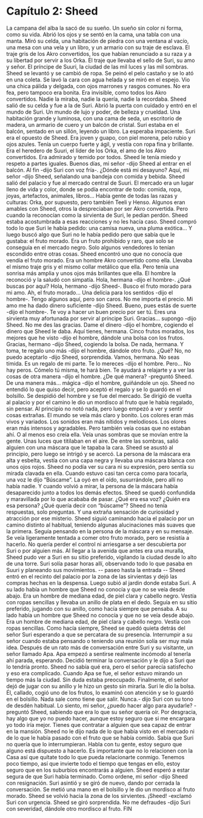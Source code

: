# Capítulo 2: Sheed
La campana del alba la sacó de su sueño. Un sueño sin color ni forma, como su vida. Abrió los ojos y se sentó en la cama, una tabla con una manta. Miró su celda, una habitación de piedra con una ventana al vacío, una mesa con una vela y un libro, y un armario con su traje de esclava. El traje gris de los Akro convertidos, los que habían renunciado a su raza y a su libertad por servir a los Orka. El traje que llevaba el sello de Suri, su amo y señor. El príncipe de Suuri, la ciudad de las mil luces y las mil sombras.
Sheed se levantó y se cambió de ropa. Se peinó el pelo castaño y se lo ató en una coleta. Se lavó la cara con agua helada y se miró en el espejo. Vio una chica pálida y delgada, con ojos marrones y rasgos comunes. No era fea, pero tampoco era bonita. Era invisible, como todos los Akro convertidos. Nadie la miraba, nadie la quería, nadie la recordaba.
Sheed salió de su celda y fue a la de Suri. Abrió la puerta con cuidado y entró en el mundo de Suri. Un mundo de lujo y poder, de belleza y crueldad. Una habitación grande y luminosa, con una cama de seda, un escritorio de madera, un armario de cuero y un balcón de cristal. Suri estaba en el balcón, sentado en un sillón, leyendo un libro. La esperaba impaciente.
Suri era el opuesto de Sheed. Era joven y guapo, con piel morena, pelo rubio y ojos azules. Tenía un cuerpo fuerte y ágil, y vestía con ropa fina y brillante. Era el heredero de Suuri, el líder de los Orka, el amo de los Akro convertidos. Era admirado y temido por todos. Sheed le tenía miedo y respeto a partes iguales.
Buenos días, mi señor -dijo Sheed al entrar en el balcón.
Al fin -dijo Suri con voz fría-. ¿Dónde está mi desayuno?
Aquí, mi señor -dijo Sheed, señalando una bandeja con comida y bebida.
Sheed salió del palacio y fue al mercado central de Suuri. El mercado era un lugar lleno de vida y color, donde se podía encontrar de todo: comida, ropa, joyas, artefactos, animales, libros… Había gente de todas las razas y culturas: Orka, por supuesto, pero también Teeli y Henso. Algunos eran amables con Sheed, otros la despreciaban por ser Akro convertida. Pero cuando la reconocían como la sirvienta de Suri, le pedían perdón. Sheed estaba acostumbrada a esas reacciones y no les hacía caso.
Sheed compró todo lo que Suri le había pedido: una camisa nueva, una pluma exótica… Y luego buscó algo que Suri no le había pedido pero que sabía que le gustaba: el fruto morado. Era un fruto prohibido y raro, que solo se conseguía en el mercado negro. Solo algunos vendedores lo tenían escondido entre otras cosas.
Sheed encontró uno que no conocía que vendía el fruto morado. Era un hombre Akro convertido como ella. Llevaba el mismo traje gris y el mismo collar metálico que ella. Pero tenía una sonrisa más amplia y unos ojos más brillantes que ella. El hombre la reconoció y la saludó con simpatía.
Hola, hermana -dijo el hombre-. ¿Qué buscas por aquí?
Hola, hermano -dijo Sheed-. Busco el fruto morado para mi amo.
Ah, el fruto morado… Una delicia para los sentidos -dijo el hombre-. Tengo algunos aquí, pero son caros.
No me importa el precio. Mi amo me ha dado dinero suficiente -dijo Sheed.
Bueno, pues estás de suerte -dijo el hombre-. Te voy a hacer un buen precio por ser tú. Eres una sirvienta muy afortunada por servir al príncipe Suri.
Gracias… supongo -dijo Sheed.
No me des las gracias. Dame el dinero -dijo el hombre, cogiendo el dinero que Sheed le daba.
Aquí tienes, hermana. Cinco frutos morados, los mejores que he visto -dijo el hombre, dándole una bolsa con los frutos.
Gracias, hermano -dijo Sheed, cogiendo la bolsa.
De nada, hermana. Y toma, te regalo uno más -dijo el hombre, dándole otro fruto.
¿Qué? No, no puedo aceptarlo -dijo Sheed, sorprendida.
Vamos, hermana. No seas tímida. Es un regalo de mi parte. Te lo mereces -dijo el hombre.
Pero…
No hay peros. Cómelo tú misma, te hará bien. Te ayudará a relajarte y a ver las cosas de otra manera -dijo el hombre.
¿De qué manera? -preguntó Sheed.
De una manera más… mágica -dijo el hombre, guiñándole un ojo.
Sheed no entendió lo que quiso decir, pero aceptó el regalo y se lo guardó en el bolsillo. Se despidió del hombre y se fue del mercado. Se dirigió de vuelta al palacio y por el camino le dio un mordisco al fruto que le había regalado, sin pensar.
Al principio no notó nada, pero luego empezó a ver y sentir cosas extrañas. El mundo se veía más claro y bonito. Los colores eran más vivos y variados. Los sonidos eran más nítidos y melodiosos. Los olores eran más intensos y agradables. Pero también veía cosas que no estaban ahí. O al menos eso creía ella. Veía unas sombras que se movían entre la gente. Unas luces que titilaban en el aire. De entre las sombras, salió alguien con una máscara que le tapaba la cara.
Sheed se asustó al principio, pero luego se intrigó y se acercó. La persona de la máscara era alta y esbelta, vestía con una capa negra y llevaba una máscara blanca con unos ojos rojos. Sheed no podía ver su cara ni su expresión, pero sentía su mirada clavada en ella. Cuando estuvo casi tan cerca como para tocarla, una voz le dijo “Búscame”. La oyó en el oído, susurrándole, pero allí no había nadie. Y cuando volvió a mirar, la persona de la máscara había desaparecido junto a todos los demás efectos.
Sheed se quedó confundida y maravillada por lo que acababa de pasar. ¿Qué era esa voz? ¿Quién era esa persona? ¿Qué quería decir con “búscame”? Sheed no tenía respuestas, solo preguntas. Y una extraña sensación de curiosidad y atracción por ese misterio.
Sheed siguió caminando hacia el palacio por un camino distinto al habitual, teniendo algunas alucinaciones más suaves que la primera. Seguía pensando en la persona de la máscara y en su mensaje. Se veía ligeramente tentada a comer otro fruto morado, pero se resistía a hacerlo. No quería perder el control ni arriesgarse a ser descubierta por Suri o por alguien más.
Al llegar a la avenida que antes era una muralla, Sheed pudo ver a Suri en su sitio preferido, vigilando la ciudad desde lo alto de una torre. Suri solía pasar horas allí, observando todo lo que pasaba en Suuri y planeando sus movimientos.
-- paseo hasta la entrada --
Sheed entró en el recinto del palacio por la zona de las sirvientas y dejó las compras hechas en la despensa. Luego subió al jardin donde estaba Suri. A su lado había un hombre que Sheed no conocía y que no se veía desde abajo. Era un hombre de mediana edad, de piel clara y cabello negro. Vestía con ropas sencillas y llevaba un anillo de plata en el dedo. Seguía en su sitio preferido, jugando con su anillo, como hacía siempre que pensaba. A su lado había un hombre que Sheed no conocía y que no se veía desde abajo. Era un hombre de mediana edad, de piel clara y cabello negro. Vestía con ropas sencillas. Como hacía siempre, Sheed se quedó quieta detrás del señor Suri esperando a que se percatara de su presencia. Interrumpir a su señor cuando estaba pensando o teniendo una reunión solía ser muy mala idea. Después de un rato más de conversación entre Suri y su visitante, un señor llamado Apa. Apa empezó a sentirse realmente incómodo al tenerla ahí parada, esperando. Decidió terminar la conversación y le dijo a Suri que lo tendría pronto. Sheed no sabía qué era, pero el señor parecía satisfecho y eso era complicado. Cuando Apa se fue, el señor estuvo mirando un tiempo más la ciudad. Sin duda estaba preocupado. Finalmente, el señor dejó de jugar con su anillo y le hizo un gesto sin mirarla. Suri le dio la bolsa. Él, callado, cogió uno de los frutos, lo examinó con atención y se lo guardó en el bolsillo.
Nada sale como tiene que salir. Nunca.- dijo Suri con su tono de desdén habitual.
Lo siento, mi señor, ¿puedo hacer algo para ayudarle? - preguntó Sheed, sabiendo que era lo que su señor quería oír.
Por desgracia, hay algo que yo no puedo hacer, aunque estoy seguro que si me encargara yo todo iría mejor. Tienes que contratar a alguien que sea capaz de entrar en la mansión.
Sheed no le dijo nada de lo que había visto en el mercado ni de lo que le había pasado con el fruto que se había comido. Sabía que Suri no quería que lo interrumpieran.
Habla con tu gente, estoy seguro que alguno está dispuesto a hacerlo. Es importante que no lo relacionen con la Casa así que quítate todo lo que pueda relacionarte conmigo. Tenemos poco tiempo, así que invierte todo el tiempo que tengas en ello, estoy seguro que en los suburbios encontrarás a alguien. Sheed esperó a estar segura de que Suri había terminado.
Como ordene, mi señor -dijo Sheed con resignación. Suri asintió y se giró de nuevo, dando por cerrada la conversación. Se metió una mano en el bolsillo y le dio un mordisco al fruto morado. Sheed se volvió hacia la zona de los sirvientes.
¡Sheed! -exclamó Suri con urgencia. Sheed se giró sorprendida.
No me defraudes -dijo Suri con severidad, dándole otro mordisco al fruto.
FIN